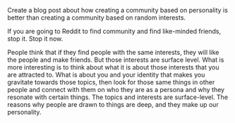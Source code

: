 


Create a blog post about how creating a community based on personality is better than creating a community based on random interests. 

If you are going to Reddit to find community and find like-minded friends, stop it. Stop it now.

People think that if they find people with the same interests, they will like the people and make friends. But those interests are surface level. What is more interesting is to think about what it is about those interests that you are attracted to. What is about you and your identity that makes you gravitate towards those topics, then look for those same things in other people and connect with them on who they are as a persona and why they resonate with certain things. The topics and interests are surface-level. The reasons why people are drawn to things are deep, and they make up our personality.